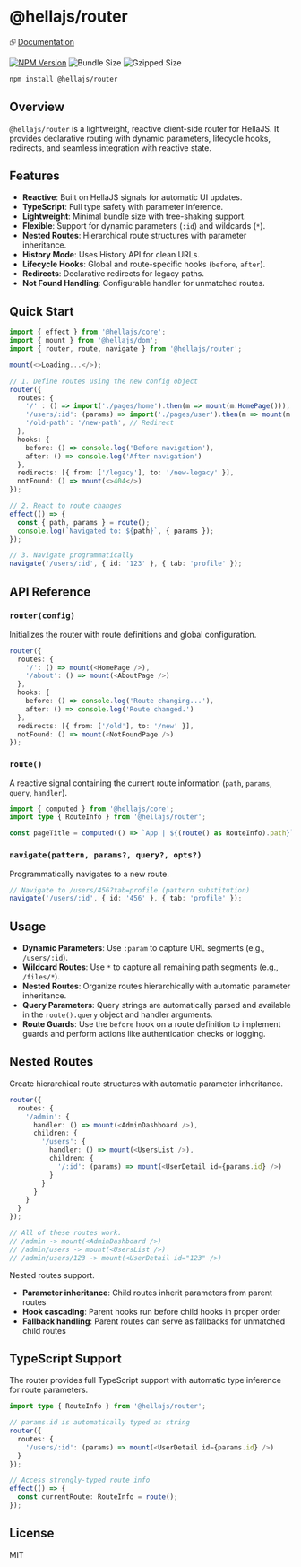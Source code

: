 # @hellajs/router

⮺ [Documentation](https://hellajs.com/reference/router/router)

[![NPM Version](https://img.shields.io/npm/v/@hellajs/router)](https://www.npmjs.com/package/@hellajs/router)
![Bundle Size](https://img.shields.io/badge/bundle-6.33KB-brightgreen) ![Gzipped Size](https://img.shields.io/badge/gzipped-2.03KB-blue)

```bash
npm install @hellajs/router
```

## Overview

`@hellajs/router` is a lightweight, reactive client-side router for HellaJS. It provides declarative routing with dynamic parameters, lifecycle hooks, redirects, and seamless integration with reactive state.

## Features

- **Reactive**: Built on HellaJS signals for automatic UI updates.
- **TypeScript**: Full type safety with parameter inference.
- **Lightweight**: Minimal bundle size with tree-shaking support.
- **Flexible**: Support for dynamic parameters (`:id`) and wildcards (`*`).
- **Nested Routes**: Hierarchical route structures with parameter inheritance.
- **History Mode**: Uses History API for clean URLs.
- **Lifecycle Hooks**: Global and route-specific hooks (`before`, `after`).
- **Redirects**: Declarative redirects for legacy paths.
- **Not Found Handling**: Configurable handler for unmatched routes.

## Quick Start

```typescript
import { effect } from '@hellajs/core';
import { mount } from '@hellajs/dom';
import { router, route, navigate } from '@hellajs/router';

mount(<>Loading...</>);

// 1. Define routes using the new config object
router({
  routes: {
    '/' : () => import('./pages/home').then(m => mount(m.HomePage())),
    '/users/:id': (params) => import('./pages/user').then(m => mount(m.UserPage({ id: params.id }))),
    '/old-path': '/new-path', // Redirect
  },
  hooks: {
    before: () => console.log('Before navigation'),
    after: () => console.log('After navigation')
  },
  redirects: [{ from: ['/legacy'], to: '/new-legacy' }],
  notFound: () => mount(<>404</>)
});

// 2. React to route changes
effect(() => {
  const { path, params } = route();
  console.log(`Navigated to: ${path}`, { params });
});

// 3. Navigate programmatically
navigate('/users/:id', { id: '123' }, { tab: 'profile' });
```

## API Reference

### `router(config)`
Initializes the router with route definitions and global configuration.

```typescript
router({
  routes: {
    '/': () => mount(<HomePage />),
    '/about': () => mount(<AboutPage />)
  },
  hooks: {
    before: () => console.log('Route changing...'),
    after: () => console.log('Route changed.')
  },
  redirects: [{ from: ['/old'], to: '/new' }],
  notFound: () => mount(<NotFoundPage />)
});
```

### `route()`
A reactive signal containing the current route information (`path`, `params`, `query`, `handler`).

```typescript
import { computed } from '@hellajs/core';
import type { RouteInfo } from '@hellajs/router';

const pageTitle = computed(() => `App | ${(route() as RouteInfo).path}`);
```

### `navigate(pattern, params?, query?, opts?)`
Programmatically navigates to a new route.

```typescript
// Navigate to /users/456?tab=profile (pattern substitution)
navigate('/users/:id', { id: '456' }, { tab: 'profile' });
```

## Usage

- **Dynamic Parameters**: Use `:param` to capture URL segments (e.g., `/users/:id`).
- **Wildcard Routes**: Use `*` to capture all remaining path segments (e.g., `/files/*`).
- **Nested Routes**: Organize routes hierarchically with automatic parameter inheritance.
- **Query Parameters**: Query strings are automatically parsed and available in the `route().query` object and handler arguments.
- **Route Guards**: Use the `before` hook on a route definition to implement guards and perform actions like authentication checks or logging.

## Nested Routes

Create hierarchical route structures with automatic parameter inheritance.

```typescript
router({
  routes: {
    '/admin': {
      handler: () => mount(<AdminDashboard />),
      children: {
        '/users': {
          handler: () => mount(<UsersList />),
          children: {
            '/:id': (params) => mount(<UserDetail id={params.id} />)
          }
        }
      }
    }
  }
});

// All of these routes work.
// /admin -> mount(<AdminDashboard />)
// /admin/users -> mount(<UsersList />)  
// /admin/users/123 -> mount(<UserDetail id="123" />)
```

Nested routes support.
- **Parameter inheritance**: Child routes inherit parameters from parent routes
- **Hook cascading**: Parent hooks run before child hooks in proper order
- **Fallback handling**: Parent routes can serve as fallbacks for unmatched child routes

## TypeScript Support

The router provides full TypeScript support with automatic type inference for route parameters.

```typescript
import type { RouteInfo } from '@hellajs/router';

// params.id is automatically typed as string
router({
  routes: {
    '/users/:id': (params) => mount(<UserDetail id={params.id} />)
  }
});

// Access strongly-typed route info
effect(() => {
  const currentRoute: RouteInfo = route();
});
```

## License

MIT